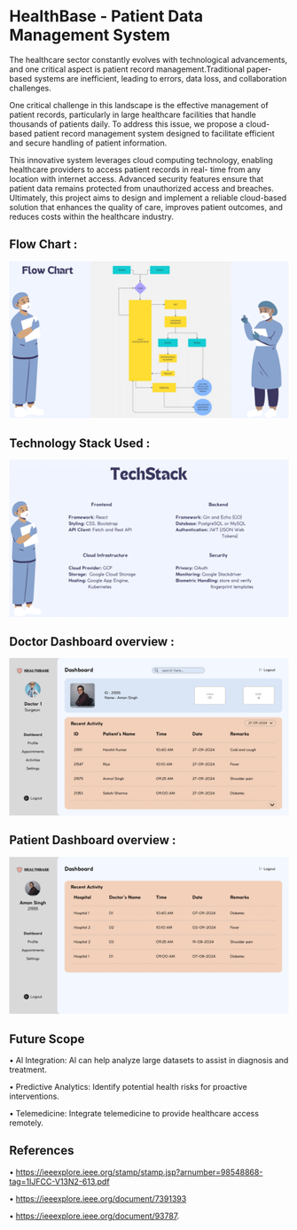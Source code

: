# HealthBase - Patient Data Management System

The healthcare sector constantly evolves with technological advancements, and one critical aspect is patient record management.Traditional paper-based systems are inefficient, leading to errors, data loss, and collaboration challenges.

One critical challenge in this landscape is the effective management of patient records, particularly in large healthcare facilities that handle thousands of patients daily. To address this issue, we propose a cloud-based patient record management system designed to facilitate efficient and secure handling of patient information.

This innovative system leverages cloud computing technology, enabling healthcare providers to access patient records in real- time from any location with internet access. Advanced security features ensure that patient data remains protected from unauthorized access and breaches. Ultimately, this project aims to design and implement a reliable cloud-based solution that enhances the quality of care, improves patient outcomes, and reduces costs within the healthcare industry.

## Flow Chart :
![Flow Chart](https://github.com/Lomna21/BE-project-Healthbase-/blob/master/Images/BE%20project%20review-4-1.png)

## Technology Stack Used :
![TechStack](https://github.com/Lomna21/BE-project-Healthbase-/blob/master/Images/BE%20project%20review-8-1.png)

## Doctor Dashboard overview :
![Doctor Dashboard](https://github.com/Lomna21/BE-project-Healthbase-/blob/master/Images/BE%20project%20review-6-1.png)

## Patient Dashboard overview :
![Patient Dashboard](https://github.com/Lomna21/BE-project-Healthbase-/blob/master/Images/BE%20project%20review-7-1.png)

## Future Scope
• Al Integration: Al can help analyze large datasets to assist in diagnosis and treatment.

• Predictive Analytics: Identify potential health risks for proactive interventions.

• Telemedicine: Integrate telemedicine to provide healthcare access remotely.

## References
• https://ieeexplore.ieee.org/stamp/stamp.jsp?arnumber=98548868-tag=1IJFCC-V13N2-613.pdf

• https://ieeexplore.ieee.org/document/7391393

• https://ieeexplore.ieee.org/document/93787.


